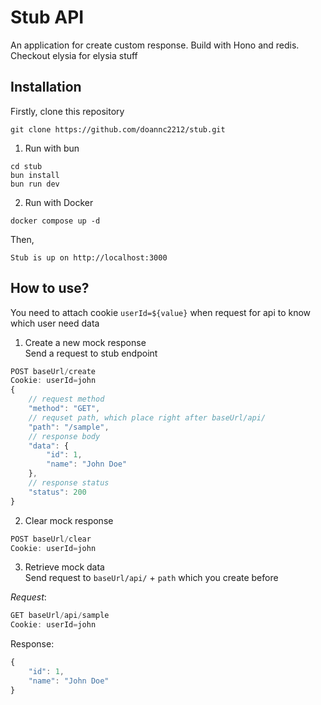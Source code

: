 # Stub API
An application for create custom response. Build with Hono and redis. Checkout elysia for elysia stuff

## Installation
Firstly, clone this repository
```
git clone https://github.com/doannc2212/stub.git
```
1. Run with bun
```
cd stub
bun install
bun run dev
```
2. Run with Docker
```
docker compose up -d
```
Then,
```
Stub is up on http://localhost:3000
```

## How to use?
You need to attach cookie `userId=${value}` when request for api to know which user need data

1. Create a new mock response <br>
Send a request to stub endpoint
```js
POST baseUrl/create
Cookie: userId=john
{
	// request method
	"method": "GET",
	// requset path, which place right after baseUrl/api/
	"path": "/sample",
	// response body
	"data": {
		"id": 1,
		"name": "John Doe"
	},
	// response status
	"status": 200
}
```

2. Clear mock response
```js
POST baseUrl/clear
Cookie: userId=john
```

3. Retrieve mock data <br/>
Send request to `baseUrl/api/` + `path` which you create before

*Request*:
```js
GET baseUrl/api/sample
Cookie: userId=john
```
Response:
```js
{
	"id": 1,
	"name": "John Doe"
}
```
